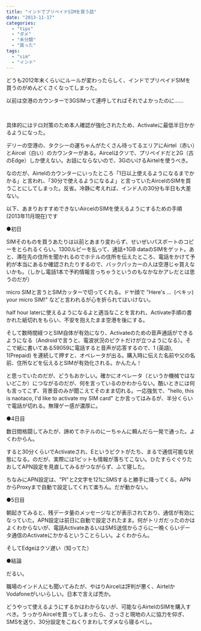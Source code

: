 ```yaml
---
title: "インドでプリペイドSIMを買う話"
date: "2013-11-17"
categories: 
  - "tips"
  - "ダメ"
  - "未分類"
  - "買った"
tags: 
  - "sim"
  - "インド"
---
```


どうも2012年末くらいにルールが変わったらしく、インドでプリペイドSIMを買うのがめんどくさくなってしまった。

以前は空港のカウンターで3GSIMって連呼してればそれでよかったのに……

 

具体的にはテロ対策のため本人確認が強化されたため、Activateに最低半日かかるようになった。

デリーの空港の、タクシーの運ちゃんがたくさん待ってるエリアにAirtel（赤い）とAircel（白い）のカウンターがある。Aircelはクソで、プリペイドだと2G（古のEdge）しか使えない。お話にならないので、3GのいけるAirtelを使うべき。

なのだが、Airtelのカウンターにいったところ「1日以上使えるようになるまでかかる」と言われ、「30分で使えるようになるよ」と言っていたAircelのSIMを買うことにしてしまった。反省。冷静に考えれば、インド人の30分も半日も大差ない。

以下、あまりおすすめできないAircelのSIMを使えるようにするための手順(2013年11月現在)です

●初日

SIMそのものを買うあたりは以前とあまり変わらず、せいぜいパスポートのコピーをとられるくらい。1300ルピーを払って、通話+1GB dataのSIMをゲット。あと、滞在先の住所を聞かれるのでホテルの住所を伝えたところ、電話をかけて予約が本当にあるか確認されたりするので、バックパッカーの人は空港じゃ買えないかも。（しかし電話1本で予約情報言っちゃうというのもなかなかアレだとは思うのだが）

micro SIMと言うとSIMカッターで切ってくれる。ドヤ顔で "Here's ...  (ベキッ) your micro SIM!" などと言われるが心を折られてはいけない。

half hour laterに使えるようになるよと適当なことを言われ、Activate手順の書かれた紙切れをもらい、不安を抱えたまま空港を後にする。

そして数時間経つとSIM自体が有効になり、Activateのための音声通話ができるようになる（Androidで言うと、電波状況のピクトだけが立つようになる）。そこで紙に書いてある59059に電話すると音声が応答するので、1 (英語), 1(Prepaid) を連続して押すと、オペレータが出る。購入時に伝えた名前や父の名前、住所などを伝えるとSIMが有効化される。かんたん！

と思っていたのだが、どうもおかしい。確かにオペレータ（というか機械ではないどこか）につながるのだが、何を言っているのかわからない。酷いときには何も言ってこず、背景音のみが聞こえてそのまま切れる。一応強気で、"hello, this is naotaco, I'd like to activate my SIM card" とか言ってはみるが、半分くらいで電話が切れる。無理ゲー感が濃厚に。

●4日目

数日間格闘してみたが、諦めてホテルのにーちゃんに頼んだら一発で通った。よくわからん。

すると30分くらいでActivateされ、Eというピクトがたち、まるで通信可能な状態になる。のだが、実際には1ビットも情報が落ちてこない。ひたすらぐぐりたおしてAPN設定を見直してみるがつながらず、ふて寝した。

ちなみにAPN設定は、"PI"と2文字を121にSMSすると勝手に降ってくる。APNからProxyまで自動で設定してくれて楽ちん。だが動かない。

●5日目

朝起きてみると、残データ量のメッセージなどが表示されており、通信が有効になっていた。APN設定は前日に自動で設定されたまま。何がトリガだったのかはよくわからないが、電話ActivateあるいはSMS送信からさらに一晩くらいデータ通信のActivateにかかるということらしい。よくわからん。

そしてEdgeはクソ遅い（知ってた）

●結論

だるい。

職場のインド人にも聞いてみたが、やはりAircelは評判が悪く、AirtelかVodafoneがいいらしい。日本で言えば禿か。

どうやって使えるようにするかはわからないが、可能ならAirtelのSIMを購入すべき。うっかりAircelを買ってしまったら、さっさと現地の人に協力を仰ぎ、SMSを送り、30分設定をこねくりまわしてダメなら寝るべし。
